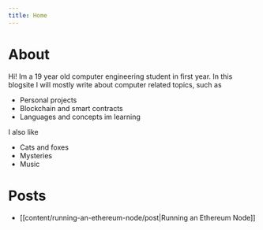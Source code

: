 ```yaml
---
title: Home
---
```

# About

Hi! Im a 19 year old computer engineering student in first year. In this blogsite I will mostly write about computer related topics, such as
- Personal projects
- Blockchain and smart contracts
- Languages and concepts im learning

I also like
- Cats and foxes
- Mysteries
- Music

# Posts
- [[content/running-an-ethereum-node/post|Running an Ethereum Node]]